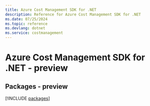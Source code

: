 ```yaml
---
title: Azure Cost Management SDK for .NET
description: Reference for Azure Cost Management SDK for .NET
ms.date: 07/25/2024
ms.topic: reference
ms.devlang: dotnet
ms.service: costmanagement
---
```

# Azure Cost Management SDK for .NET - preview
## Packages - preview
[!INCLUDE [packages](cost-management-index.md)]